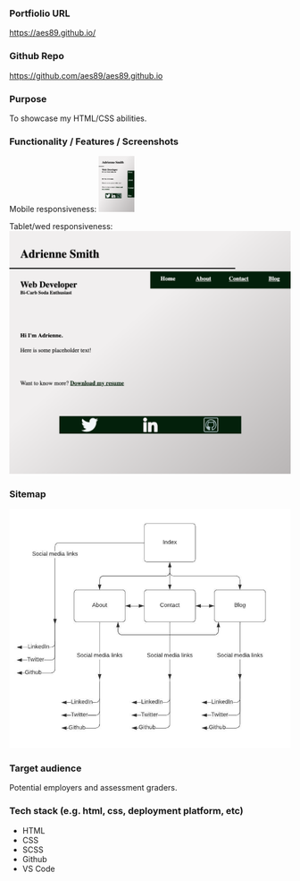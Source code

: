 
### Portfiolio URL
https://aes89.github.io/

### Github Repo
https://github.com/aes89/aes89.github.io

### Purpose
To showcase my HTML/CSS abilities.

### Functionality / Features / Screenshots
Mobile responsiveness:
<img src="/docs/indexmobile.png" height="100" />

Tablet/wed responsiveness:
![](/docs/indexwebtablet.png)

### Sitemap
![](/docs/sitemap.jpeg)

### Target audience
Potential employers and assessment graders.

### Tech stack (e.g. html, css, deployment platform, etc)
- HTML
- CSS
- SCSS
- Github
- VS Code
